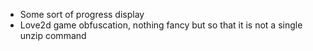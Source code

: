  - Some sort of progress display
 - Love2d game obfuscation, nothing fancy but so that it is not a single unzip command
